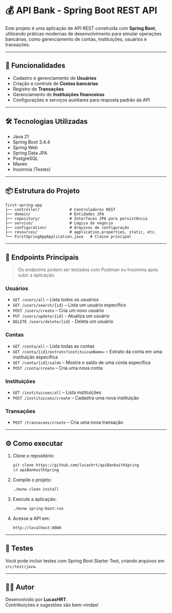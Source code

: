 # 💰 API Bank - Spring Boot REST API

Este projeto é uma aplicação de API REST construída com **Spring Boot**, utilizando práticas modernas de desenvolvimento para simular operações bancárias, como gerenciamento de contas, instituições, usuários e transações.

---

## 🚀 Funcionalidades

- Cadastro e gerenciamento de **Usuários**
- Criação e controle de **Contas bancárias**
- Registro de **Transações**
- Gerenciamento de **Instituições financeiras**
- Configurações e serviços auxiliares para resposta padrão da API

---

## 🛠️ Tecnologias Utilizadas

- Java 21
- Spring Boot 3.4.4
- Spring Web
- Spring Data JPA
- PostgreSQL
- Maven
- Insomnia (Testes)

---

## 📦 Estrutura do Projeto

```
first-spring-app
├── controller/             # Controladores REST
├── domain/                 # Entidades JPA
├── repository/             # Interfaces JPA para persistência
├── service/                # Lógica de negócio
├── configuration/          # Arquivos de configuração
├── resources/              # application.properties, static, etc.
└── FirstSpringAppApplication.java   # Classe principal
```

---

## 📂 Endpoints Principais

> Os endpoints podem ser testados com Postman ou Insomnia após subir a aplicação.

### Usuários
- `GET /users/all` – Lista todos os usuários
- `GET /users/search/{id}` – Lista um usuário específico
- `POST /users/create` – Cria um novo usuário
- `PUT /users/update/{id}` - Atualiza um usuário
- `DELETE /users/delete/{id}` - Deleta um usuário

### Contas
- `GET /conta/all` – Lista todas as contas
- `GET /conta/{id}/extrato?instituicaoName=` – Extrato da conta em uma instituição específica
- `GET /conta/{id}/saldo` – Mostra o saldo de uma conta específica
- `POST /conta/create` – Cria uma nova conta

### Instituições
- `GET /instituicoes/all` – Lista instituições
- `POST /instituicoes/create` – Cadastra uma nova instituição

### Transações
- `POST /transacoes/create` – Cria uma nova transação

---

## ⚙️ Como executar

1. Clone o repositório:
   ```bash
   git clone https://github.com/lucashrt/apiBankwithSpring
   cd apiBankwithSpring
   ```

2. Compile o projeto:
   ```bash
   ./mvnw clean install
   ```

3. Execute a aplicação:
   ```bash
   ./mvnw spring-boot:run
   ```

4. Acesse a API em:
   ```
   http://localhost:8080
   ```

---

## 🧪 Testes

Você pode incluir testes com Spring Boot Starter Test, criando arquivos em `src/test/java`.

---

## 👨‍💻 Autor

Desenvolvido por **LucasHRT**.  
Contribuições e sugestões são bem-vindas!

